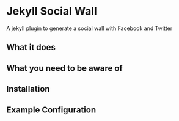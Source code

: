 # Jekyll Social Wall
A jekyll plugin to generate a social wall with Facebook and Twitter

## What it does

## What you need to be aware of

## Installation

## Example Configuration
